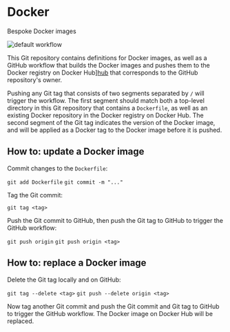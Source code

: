 # Docker

Bespoke Docker images

![default workflow][badge]

This Git repository contains definitions for Docker images, as well as a GitHub workflow that 
builds the Docker images and pushes them to the Docker registry on Docker Hub][hub] that 
corresponds to the GitHub repository's owner. 

Pushing any Git tag that consists of two segments separated by `/` will trigger the workflow. The 
first segment should match both a top-level directory in this Git repository that contains a 
`Dockerfile`, as well as an existing Docker repository in the Docker registry on Docker Hub. The 
second segment of the Git tag indicates the version of the Docker image, and will be applied as a 
Docker tag to the Docker image before it is pushed.

## How to: update a Docker image

Commit changes to the `Dockerfile`:

`git add Dockerfile`
`git commit -m "..."`

Tag the Git commit:

`git tag <tag>`

Push the Git commit to GitHub, then push the Git tag to GitHub to trigger the GitHub workflow:

`git push origin`
`git push origin <tag>`

## How to: replace a Docker image

Delete the Git tag locally and on GitHub:

`git tag --delete <tag>`
`git push --delete origin <tag>`

Now tag another Git commit and push the Git commit and Git tag to GitHub to trigger the GitHub 
workflow. The Docker image on Docker Hub will be replaced.

[badge]: https://github.com/michielvoo/Docker/actions/workflows/default.yml/badge.svg
[hub]: https://hub.docker.com
